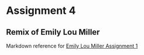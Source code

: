 # Assignment 4
## Remix of Emily Lou Miller

Markdown reference for [Emily Lou Miller Assignment 1](https://github.com/emilyloumiller/htmlandcss.git)
